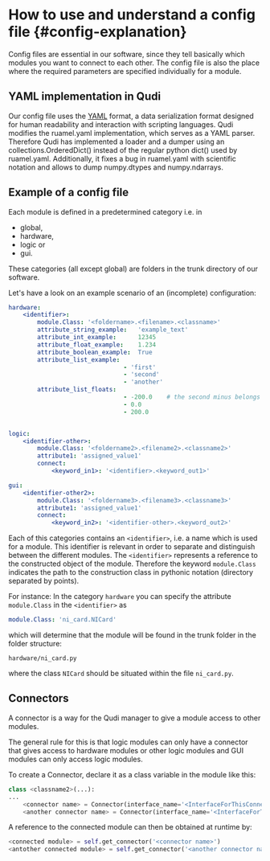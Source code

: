 # How to use and understand a config file  {#config-explanation}

Config files are essential in our software, since they tell basically which
modules you want to connect to each other. The config file is also the place
where the required parameters are specified individually for a module.

## YAML implementation in Qudi

Our config file uses the [YAML](http://yaml.org/) format, a data serialization format designed for
human readability and interaction with scripting languages. Qudi modifies the
ruamel.yaml implementation, which serves as a YAML parser. Therefore Qudi has
implemented a loader and a dumper using an collections.OrderedDict() instead of
the regular python dict() used by ruamel.yaml.
Additionally, it fixes a bug in ruamel.yaml with scientific notation and allows
to dump numpy.dtypes and numpy.ndarrays.

## Example of a config file

Each module is defined in a predetermined category i.e. in

   - global,
   - hardware,
   - logic or
   - gui.

These categories (all except global) are folders in the trunk
directory of our software.

Let's have a look on an example scenario of an (incomplete) configuration:
```yaml
hardware:
    <identifier>:
        module.Class: '<foldername>.<filename>.<classname>'
        attribute_string_example:   'example_text'
        attribute_int_example:      12345
        attribute_float_example:    1.234
        attribute_boolean_example:  True
        attribute_list_example:
                                - 'first'
                                - 'second'
                                - 'another'
        attribute_list_floats:
                                - -200.0    # the second minus belongs to the number
                                - 0.0
                                - 200.0


logic:
    <identifier-other>:
        module.Class: '<foldername2>.<filename2>.<classname2>'
        attribute1: 'assigned_value1'
        connect:
            <keyword_in1>: '<identifier>.<keyword_out1>'

gui:
    <identifier-other2>:
        module.Class: '<foldername3>.<filename3>.<classname3>'
        attribute1: 'assigned_value1'
        connect:
            <keyword_in2>: '<identifier-other>.<keyword_out2>'
```

Each of this categories contains an `<identifier>`, i.e.
a name which is used for a module. This identifier is relevant in order to
separate and distinguish between the different modules. The `<identifier>`
represents a reference to the constructed object of the module. Therefore the
keyword `module.Class` indicates the path to the construction class in pythonic
notation (directory separated by points).

For instance:
In the category `hardware` you can specify the attribute `module.Class` in the
`<identifier>` as

```yaml
module.Class: 'ni_card.NICard'
```

which will determine that the module will be found in the trunk folder in the
folder structure:

    hardware/ni_card.py

where the class `NICard` should be situated within the file `ni_card.py`.

## Connectors

A connector is a way for the Qudi manager to give a module access to other modules.

The general rule for this is that logic modules can only have a connector that gives access
to hardware modules or other logic modules and GUI modules can only access logic modules.

To create a Connector, declare it as a class variable in the module like this:

```python
class <classname2>(...):
...
    <connector name> = Connector(interface_name='<InterfaceForThisConnector>')
    <another connector name> = Connector(interface_name='<InterfaceForTheOtherConnector>')
```

A reference to the connected module can then be obtained at runtime by:

```python
<connected module> = self.get_connector('<connector name>')
<antother connected module> = self.get_connector('<another connector name>')
```

